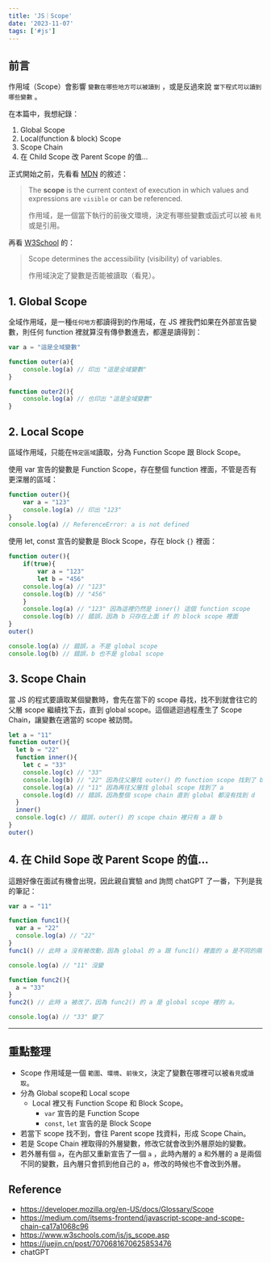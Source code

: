 ```yaml
---
title: 'JS｜Scope'
date: '2023-11-07'
tags: ['#js']
---
```


## 前言

作用域（Scope）會影響 `變數在哪些地方可以被讀到` ，或是反過來說 `當下程式可以讀到哪些變數` 。

在本篇中，我想紀錄：

1. Global Scope
2. Local(function & block) Scope
3. Scope Chain
4. 在 Child Scope 改 Parent Scope 的值…

正式開始之前，先看看 [MDN](https://developer.mozilla.org/en-US/docs/Glossary/Scope) 的敘述：

> The **scope** is the current context of execution in which values and expressions are `visible` or can be referenced.
>
> 作用域，是一個當下執行的前後文環境，決定有哪些變數或函式可以被 `看見` 或是引用。


再看 [W3School](https://www.w3schools.com/js/js_scope.asp) 的：

> Scope determines the accessibility (visibility) of variables.
>
> 作用域決定了變數是否能被讀取（看見）。
 

## 1. Global Scope

全域作用域，是一種`任何地方`都讀得到的作用域，在 JS 裡我們如果在外部宣告變數，則任何 function 裡就算沒有傳參數進去，都還是讀得到：

```jsx
var a = "這是全域變數"

function outer(a){
	console.log(a) // 印出 "這是全域變數"
}

function outer2(){
	console.log(a) // 也印出 "這是全域變數"
}
```

## 2. Local Scope

區域作用域，只能在`特定區域`讀取，分為 Function Scope 跟 Block Scope。

使用 var 宣告的變數是 Function Scope，存在整個 function 裡面，不管是否有更深層的區域：

```jsx
function outer(){
	var a = "123"
	console.log(a) // 印出 "123"
}
console.log(a) // ReferenceError: a is not defined
```

使用 let, const 宣告的變數是 Block Scope，存在 block `{}` 裡面：

```jsx
function outer(){
	if(true){
		var a = "123"
		let b = "456"
    console.log(a) // "123"
    console.log(b) // "456"
	}
	console.log(a) // "123" 因為這裡仍然是 inner() 這個 function scope
	console.log(b) // 錯誤，因為 b 只存在上面 if 的 block scope 裡面
}
outer()

console.log(a) // 錯誤，a 不是 global scope
console.log(b) // 錯誤，b 也不是 global scope
```

## 3. Scope Chain

當 JS 的程式要讀取某個變數時，會先在當下的 scope 尋找，找不到就會往它的父層 scope 繼續找下去，直到 global scope。這個遞迴過程產生了 Scope Chain，讓變數在適當的 scope 被訪問。

```jsx
let a = "11"
function outer(){
  let b = "22"
  function inner(){
    let c = "33"
    console.log(c) // "33"
    console.log(b) // "22" 因為往父層找 outer() 的 function scope 找到了 b
    console.log(a) // "11" 因為再往父層找 global scope 找到了 a
    console.log(d) // 錯誤，因為整個 scope chain 直到 global 都沒有找到 d
  }
  inner()
  console.log(c) // 錯誤，outer() 的 scope chain 裡只有 a 跟 b
}
outer()
```

## 4. 在 Child Sope 改 Parent Scope 的值…

這題好像在面試有機會出現，因此親自實驗 and 詢問 chatGPT 了一番，下列是我的筆記：

```jsx
var a = "11"

function func1(){
  var a = "22"
  console.log(a) // "22"
}
func1() // 此時 a 沒有被改動，因為 global 的 a 跟 func1() 裡面的 a 是不同的兩個變數。

console.log(a) // "11" 沒變

function func2(){
  a = "33"
}
func2() // 此時 a 被改了，因為 func2() 的 a 是 global scope 裡的 a。

console.log(a) // "33" 變了
```

---

## 重點整理

- Scope 作用域是一個 `範圍`、`環境`、`前後文`，決定了變數在哪裡可以被`看見`或`讀取`。
- 分為 Global scope和 Local scope
    - Local 裡又有 Function Scope 和 Block Scope。
        - `var` 宣告的是 Function Scope
        - `const`, `let` 宣告的是 Block Scope
- 若當下 scope 找不到，會往 Parent scope 找資料，形成 Scope Chain。
- 若是 Scope Chain 裡取得的外層變數，修改它就會改到外層原始的變數。
- 若外層有個 `a`，在內部又重新宣告了一個 `a` ，此時內層的 a 和外層的 a 是兩個不同的變數，且內層只會抓到他自己的 a，修改的時候也不會改到外層。

## Reference

- https://developer.mozilla.org/en-US/docs/Glossary/Scope
- https://medium.com/itsems-frontend/javascript-scope-and-scope-chain-ca17a1068c96
- https://www.w3schools.com/js/js_scope.asp
- https://juejin.cn/post/7070681670625853476
- chatGPT
